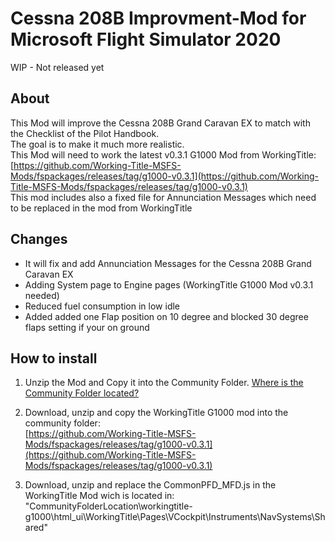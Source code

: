 # Cessna 208B Improvment-Mod for Microsoft Flight Simulator 2020

WIP - Not released yet

## About
This Mod will improve the Cessna 208B Grand Caravan EX to match with the Checklist of the Pilot Handbook.  
The goal is to make it much more realistic.  
This Mod will need to work the latest v0.3.1 G1000 Mod from WorkingTitle:  
[https://github.com/Working-Title-MSFS-Mods/fspackages/releases/tag/g1000-v0.3.1](https://github.com/Working-Title-MSFS-Mods/fspackages/releases/tag/g1000-v0.3.1)  
This mod includes also a fixed file for Annunciation Messages which need to be replaced in the mod from WorkingTitle  

## Changes
- It will fix and add Annunciation Messages for the Cessna 208B Grand Caravan EX
- Adding System page to Engine pages (WorkingTitle G1000 Mod v0.3.1 needed)
- Reduced fuel consumption in low idle
- Added added one Flap position on 10 degree and blocked 30 degree flaps setting if your on ground

## How to install

1. Unzip the Mod and Copy it into the Community Folder.
[Where is the Community Folder located?](https://www.flightsim.com/vbfs/content.php?21235-Finding-The-MSFS-2020-Community-Folder)

2. Download, unzip and copy the WorkingTitle G1000 mod into the community folder:  
[https://github.com/Working-Title-MSFS-Mods/fspackages/releases/tag/g1000-v0.3.1](https://github.com/Working-Title-MSFS-Mods/fspackages/releases/tag/g1000-v0.3.1)

3. Download, unzip and replace the CommonPFD_MFD.js in the WorkingTitle Mod wich is
located in:  
"CommunityFolderLocation\workingtitle-g1000\html_ui\WorkingTitle\Pages\VCockpit\Instruments\NavSystems\Shared\"
